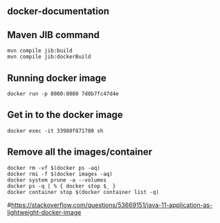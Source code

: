 ## docker-documentation

## Maven JIB command
```
mvn compile jib:build
mvn compile jib:dockerBuild
```
## Running docker image
```
docker run -p 8080:8080 7d8b7fc47d4e
```

## Get in to the docker image
```
docker exec -it 33980f871780 sh
```

## Remove all the images/container
```
docker rm -vf $(docker ps -aq)
docker rmi -f $(docker images -aq)
docker system prune -a --volumes
docker ps -q | % { docker stop $_ }
docker container stop $(docker container list -q)
```

#https://stackoverflow.com/questions/53669151/java-11-application-as-lightweight-docker-image
